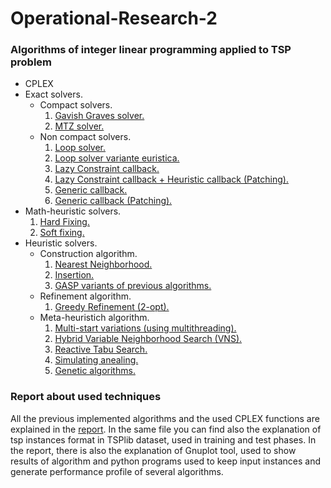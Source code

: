 # Operational-Research-2
### Algorithms of integer linear programming applied to TSP problem
 - CPLEX
  - Exact solvers.
    - Compact solvers.
      1. [Gavish Graves solver.](https://github.com/RaffaDNDM/Operational-Research-2/blob/master/TSP/TSP/gg_solver.h)
      2. [MTZ solver.](https://github.com/RaffaDNDM/Operational-Research-2/blob/master/TSP/TSP/mtz_solver.h)
    - Non compact solvers.
      1. [Loop solver.](https://github.com/RaffaDNDM/Operational-Research-2/blob/master/TSP/TSP/loop_solver.h)
      2. [Loop solver variante euristica.](https://github.com/RaffaDNDM/Operational-Research-2/blob/master/TSP/TSP/loop_solver.h)
      3. [Lazy Constraint callback.](https://github.com/RaffaDNDM/Operational-Research-2/blob/master/TSP/TSP/bc_solver.h)
      4. [Lazy Constraint callback + Heuristic callback (Patching).](https://github.com/RaffaDNDM/Operational-Research-2/blob/master/TSP/TSP/bc_solver.h)
      5. [Generic callback.](https://github.com/RaffaDNDM/Operational-Research-2/blob/master/TSP/TSP/bc_solver.h)
      6. [Generic callback (Patching).](https://github.com/RaffaDNDM/Operational-Research-2/blob/master/TSP/TSP/bc_solver.h)
  - Math-heuristic solvers.
    1. [Hard Fixing.](https://github.com/RaffaDNDM/Operational-Research-2/blob/master/TSP/TSP/bc_solver.h)
    2. [Soft fixing.](https://github.com/RaffaDNDM/Operational-Research-2/blob/master/TSP/TSP/bc_solver.h)
- Heuristic solvers.
  - Construction algorithm.
    1. [Nearest Neighborhood.](https://github.com/RaffaDNDM/Operational-Research-2/blob/master/TSP/TSP/heuristic.h)
    2. [Insertion.](https://github.com/RaffaDNDM/Operational-Research-2/blob/master/TSP/TSP/heuristic.h)
    3. [GASP variants of previous algorithms.](https://github.com/RaffaDNDM/Operational-Research-2/blob/master/TSP/TSP/heuristic.h)
  - Refinement algorithm.
    1. [Greedy Refinement (2-opt).](https://github.com/RaffaDNDM/Operational-Research-2/blob/master/TSP/TSP/heuristic.h)
  - Meta-heuristich algorithm.
    1. [Multi-start variations (using multithreading).](https://github.com/RaffaDNDM/Operational-Research-2/blob/master/TSP/TSP/heuristic.h)
    2. [Hybrid Variable Neighborhood Search (VNS).](https://github.com/RaffaDNDM/Operational-Research-2/blob/master/TSP/TSP/heuristic.h)
    3. [Reactive Tabu Search.](https://github.com/RaffaDNDM/Operational-Research-2/blob/master/TSP/TSP/heuristic.h)
    4. [Simulating anealing.](https://github.com/RaffaDNDM/Operational-Research-2/blob/master/TSP/TSP/heuristic.h)
    5. [Genetic algorithms.](https://github.com/RaffaDNDM/Operational-Research-2/blob/master/TSP/TSP/heuristic.h)

### Report about used techniques

All the previous implemented algorithms and the used CPLEX functions are explained in the [report](https://github.com/RaffaDNDM/Operational-Research-2/blob/master/Report/Report.pdf).
In the same file you can find also the explanation of tsp instances format in TSPlib dataset, used in training and test phases. In the report, there is also the explanation of Gnuplot tool, used to show results of algorithm and python programs used to keep input instances and generate performance profile of several algorithms.
